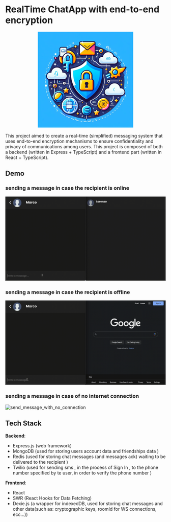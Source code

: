 # RealTime ChatApp with end-to-end encryption

<p align="center">
  <img width="300"   src='./logo.jpeg'>
</p>

This project aimed to create a real-time (simplified) messaging system that uses end-to-end encryption mechanisms to ensure confidentiality and privacy of communications among users.
This project is composed of both a backend (written in Express + TypeScript) and a frontend part (written in React + TypeScript).

## Demo

### sending a message in case the recipient is online

![send_message_with_online_receiver](demo/send_message_with_online_receiver.gif)

### sending a message in case the recipient is offline

![send_message_with_offline_receiver](demo/send_message_with_offline_receiver.gif)

### sending a message in case of no internet connection

![send_message_with_no_connection](demo/send_message_with_no_connection.gif)

## Tech Stack

**Backend**:

- Express.js (web framework)
- MongoDB (used for storing users account data and friendships data )
- Redis (used for storing chat messages (and messages ack) waiting to be delivered to the recipient )
- Twilio (used for sending sms , in the process of Sign In , to the phone number specified by te user, in order to verify the phone number )

**Frontend**:

- React
- SWR (React Hooks for Data Fetching)
- Dexie.js (a wrapper for indexedDB, used for storing chat messages and other data(such as: cryptographic keys, roomId for WS connections, ecc...))
